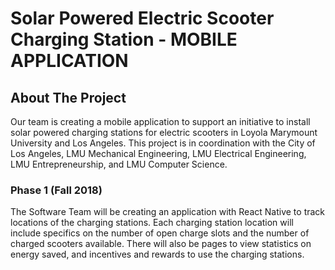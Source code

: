 # Solar Powered Electric Scooter Charging Station - MOBILE APPLICATION

## About The Project

Our team is creating a mobile application to support an initiative to install solar powered charging stations for electric scooters in Loyola Marymount University and Los Angeles. This project is in coordination with the City of Los Angeles, LMU Mechanical Engineering, LMU Electrical Engineering, LMU Entrepreneurship, and LMU Computer Science. 

### Phase 1 (Fall 2018)

The Software Team will be creating an application with React Native to track locations of the charging stations. Each charging station location will include specifics on the number of open charge slots and the number of charged scooters available. There will also be pages to view statistics on energy saved, and incentives and rewards to use the charging stations.
